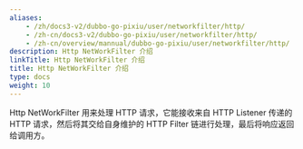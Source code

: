 ```yaml
---
aliases:
    - /zh/docs3-v2/dubbo-go-pixiu/user/networkfilter/http/
    - /zh-cn/docs3-v2/dubbo-go-pixiu/user/networkfilter/http/
    - /zh-cn/overview/mannual/dubbo-go-pixiu/user/networkfilter/http/
description: Http NetWorkFilter 介绍
linkTitle: Http NetWorkFilter 介绍
title: Http NetWorkFilter 介绍
type: docs
weight: 10
---
```







Http NetWorkFilter 用来处理 HTTP 请求，它能接收来自 HTTP Listener 传递的 HTTP 请求，然后将其交给自身维护的 HTTP Filter 链进行处理，最后将响应返回给调用方。